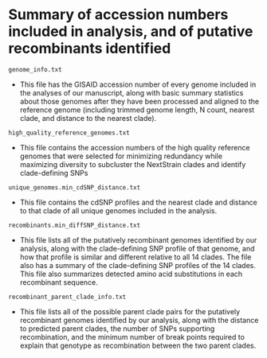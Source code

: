 
# Summary of accession numbers included in analysis, and of putative recombinants identified

`genome_info.txt`
* This file has the GISAID accession number of every genome included in the analyses of our manuscript, along with basic summary statistics about those genomes after they have been processed and aligned to the reference genome (including trimmed genome length, N count, nearest clade, and distance to the nearest clade).

`high_quality_reference_genomes.txt`
* This file contains the accession numbers of the high quality reference genomes that were selected for minimizing redundancy while maximizing diversity to subcluster the NextStrain clades and identify clade-defining SNPs

`unique_genomes.min_cdSNP_distance.txt`
* This file contains the cdSNP profiles and the nearest clade and distance to that clade of all unique genomes included in the analysis.

`recombinants.min_diffSNP_distance.txt`
* This file lists all of the putatively recombinant genomes identified by our analysis, along with the clade-defining SNP profile of that genome, and how that profile is similar and different relative to all 14 clades. The file also has a summary of the clade-defining SNP profiles of the 14 clades. This file also summarizes detected amino acid substitutions in each recombinant sequence.

`recombinant_parent_clade_info.txt`
* This file lists all of the possible parent clade pairs for the putatively recombinant genomes identified by our analysis, along with the distance to predicted parent clades, the number of SNPs supporting recombination, and the minimum number of break points required to explain that genotype as recombination between the two parent clades.
